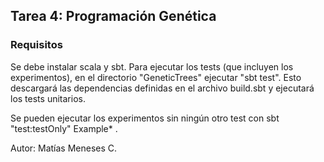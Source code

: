 ## Tarea 4: Programación Genética

### Requisitos 

Se debe instalar scala y sbt. Para ejecutar los tests (que incluyen los experimentos), en el directorio "GeneticTrees" ejecutar "sbt test". Esto descargará las dependencias definidas en el archivo build.sbt y ejecutará los tests unitarios.

Se pueden ejecutar los experimentos sin ningún otro test con sbt "test:testOnly" Example* .

Autor: Matías Meneses C.
